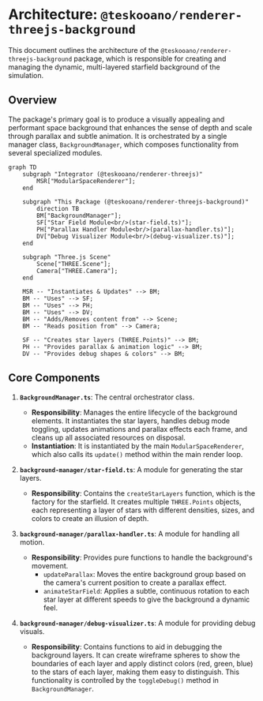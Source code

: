 # Architecture: `@teskooano/renderer-threejs-background`

This document outlines the architecture of the `@teskooano/renderer-threejs-background` package, which is responsible for creating and managing the dynamic, multi-layered starfield background of the simulation.

## Overview

The package's primary goal is to produce a visually appealing and performant space background that enhances the sense of depth and scale through parallax and subtle animation. It is orchestrated by a single manager class, `BackgroundManager`, which composes functionality from several specialized modules.

```mermaid
graph TD
    subgraph "Integrator (@teskooano/renderer-threejs)"
        MSR["ModularSpaceRenderer"];
    end

    subgraph "This Package (@teskooano/renderer-threejs-background)"
        direction TB
        BM["BackgroundManager"];
        SF["Star Field Module<br/>(star-field.ts)"];
        PH["Parallax Handler Module<br/>(parallax-handler.ts)"];
        DV["Debug Visualizer Module<br/>(debug-visualizer.ts)"];
    end

    subgraph "Three.js Scene"
        Scene["THREE.Scene"];
        Camera["THREE.Camera"];
    end

    MSR -- "Instantiates & Updates" --> BM;
    BM -- "Uses" --> SF;
    BM -- "Uses" --> PH;
    BM -- "Uses" --> DV;
    BM -- "Adds/Removes content from" --> Scene;
    BM -- "Reads position from" --> Camera;

    SF -- "Creates star layers (THREE.Points)" --> BM;
    PH -- "Provides parallax & animation logic" --> BM;
    DV -- "Provides debug shapes & colors" --> BM;

```

## Core Components

1.  **`BackgroundManager.ts`**: The central orchestrator class.

    - **Responsibility**: Manages the entire lifecycle of the background elements. It instantiates the star layers, handles debug mode toggling, updates animations and parallax effects each frame, and cleans up all associated resources on disposal.
    - **Instantiation**: It is instantiated by the main `ModularSpaceRenderer`, which also calls its `update()` method within the main render loop.

2.  **`background-manager/star-field.ts`**: A module for generating the star layers.

    - **Responsibility**: Contains the `createStarLayers` function, which is the factory for the starfield. It creates multiple `THREE.Points` objects, each representing a layer of stars with different densities, sizes, and colors to create an illusion of depth.

3.  **`background-manager/parallax-handler.ts`**: A module for handling all motion.

    - **Responsibility**: Provides pure functions to handle the background's movement.
      - `updateParallax`: Moves the entire background group based on the camera's current position to create a parallax effect.
      - `animateStarField`: Applies a subtle, continuous rotation to each star layer at different speeds to give the background a dynamic feel.

4.  **`background-manager/debug-visualizer.ts`**: A module for providing debug visuals.
    - **Responsibility**: Contains functions to aid in debugging the background layers. It can create wireframe spheres to show the boundaries of each layer and apply distinct colors (red, green, blue) to the stars of each layer, making them easy to distinguish. This functionality is controlled by the `toggleDebug()` method in `BackgroundManager`.
